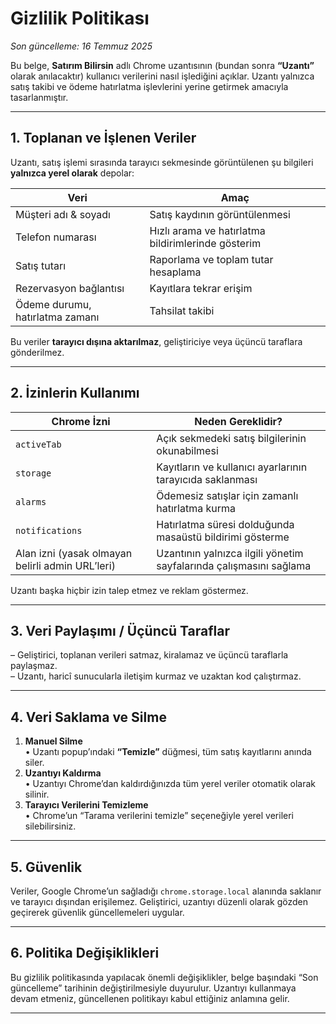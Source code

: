 # Gizlilik Politikası  
_Son güncelleme: 16 Temmuz 2025_

Bu belge, **Satırım Bilirsin** adlı Chrome uzantısının (bundan sonra **“Uzantı”** olarak anılacaktır) kullanıcı verilerini nasıl işlediğini açıklar. Uzantı yalnızca satış takibi ve ödeme hatırlatma işlevlerini yerine getirmek amacıyla tasarlanmıştır.

---

## 1. Toplanan ve İşlenen Veriler

Uzantı, satış işlemi sırasında tarayıcı sekmesinde görüntülenen şu bilgileri **yalnızca yerel olarak** depolar:

| Veri | Amaç |
| ---- | ---- |
| Müşteri adı & soyadı | Satış kaydının görüntülenmesi |
| Telefon numarası | Hızlı arama ve hatırlatma bildirimlerinde gösterim |
| Satış tutarı | Raporlama ve toplam tutar hesaplama |
| Rezervasyon bağlantısı | Kayıtlara tekrar erişim |
| Ödeme durumu, hatırlatma zamanı | Tahsilat takibi |

Bu veriler **tarayıcı dışına aktarılmaz**, geliştiriciye veya üçüncü taraflara gönderilmez.

---

## 2. İzinlerin Kullanımı

| Chrome İzni | Neden Gereklidir? |
|-------------|-------------------|
| `activeTab` | Açık sekmedeki satış bilgilerinin okunabilmesi |
| `storage` | Kayıtların ve kullanıcı ayarlarının tarayıcıda saklanması |
| `alarms` | Ödemesiz satışlar için zamanlı hatırlatma kurma |
| `notifications` | Hatırlatma süresi dolduğunda masaüstü bildirimi gösterme |
| Alan izni (yasak olmayan belirli admin URL’leri) | Uzantının yalnızca ilgili yönetim sayfalarında çalışmasını sağlama |

Uzantı başka hiçbir izin talep etmez ve reklam göstermez.

---

## 3. Veri Paylaşımı / Üçüncü Taraflar

– Geliştirici, toplanan verileri satmaz, kiralamaz ve üçüncü taraflarla paylaşmaz.  
– Uzantı, haricî sunucularla iletişim kurmaz ve uzaktan kod çalıştırmaz.

---

## 4. Veri Saklama ve Silme

1. **Manuel Silme**  
   • Uzantı popup’ındaki **“Temizle”** düğmesi, tüm satış kayıtlarını anında siler.  
2. **Uzantıyı Kaldırma**  
   • Uzantıyı Chrome’dan kaldırdığınızda tüm yerel veriler otomatik olarak silinir.  
3. **Tarayıcı Verilerini Temizleme**  
   • Chrome’un “Tarama verilerini temizle” seçeneğiyle yerel verileri silebilirsiniz.

---

## 5. Güvenlik

Veriler, Google Chrome’un sağladığı `chrome.storage.local` alanında saklanır ve tarayıcı dışından erişilemez. Geliştirici, uzantıyı düzenli olarak gözden geçirerek güvenlik güncellemeleri uygular.

---

## 6. Politika Değişiklikleri

Bu gizlilik politikasında yapılacak önemli değişiklikler, belge başındaki “Son güncelleme” tarihinin değiştirilmesiyle duyurulur. Uzantıyı kullanmaya devam etmeniz, güncellenen politikayı kabul ettiğiniz anlamına gelir.

---
